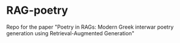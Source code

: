 # RAG-poetry
Repo for the paper "Poetry in RAGs: Modern Greek interwar poetry generation using Retrieval-Augmented Generation"

